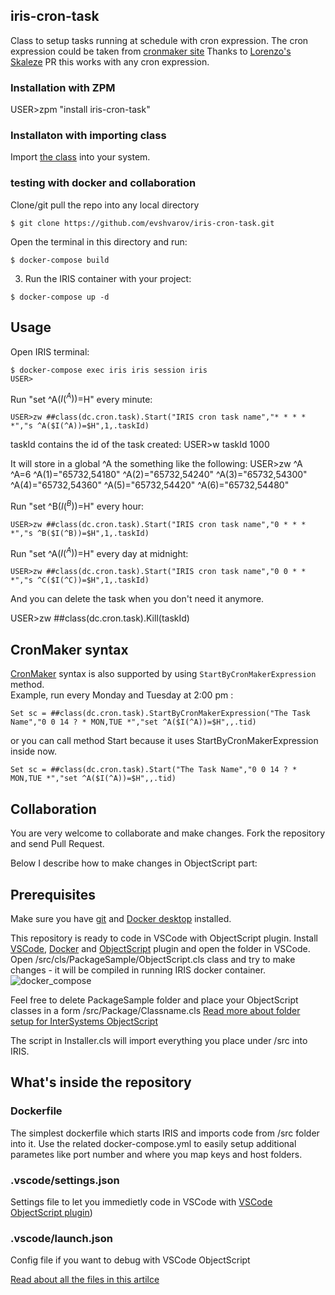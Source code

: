 ## iris-cron-task
Class to setup tasks running at schedule with cron expression.
The cron expression could be taken from [cronmaker site](http://www.cronmaker.com/)
Thanks to [Lorenzo's Skaleze](https://github.com/lscalese) PR this works with any cron expression.

### Installation with ZPM

USER>zpm "install iris-cron-task"

### Installaton with importing class

Import [the class](https://github.com/evshvarov/iris-cron-task/blob/master/src%2Fdc%2Fcron%2Ftask.cls) into your system. 

### testing with docker and collaboration

Clone/git pull the repo into any local directory

```
$ git clone https://github.com/evshvarov/iris-cron-task.git
```

Open the terminal in this directory and run:

```
$ docker-compose build
```

3. Run the IRIS container with your project:

```
$ docker-compose up -d
```

## Usage

Open IRIS terminal:

```
$ docker-compose exec iris iris session iris
USER>
````
Run "set ^A($I(^A))=$H" every minute:
```
USER>zw ##class(dc.cron.task).Start("IRIS cron task name","* * * * *","s ^A($I(^A))=$H",1,.taskId)
```
taskId contains the id of the task created:
USER>w taskId
1000

It will store in a global ^A the something like the following:
USER>zw ^A
^A=6
^A(1)="65732,54180"
^A(2)="65732,54240"
^A(3)="65732,54300"
^A(4)="65732,54360"
^A(5)="65732,54420"
^A(6)="65732,54480"


Run "set ^B($I(^B))=$H" every hour:
```
USER>zw ##class(dc.cron.task).Start("IRIS cron task name","0 * * * *","s ^B($I(^B))=$H",1,.taskId)
```
Run "set ^A($I(^A))=$H" every day at midnight:
```
USER>zw ##class(dc.cron.task).Start("IRIS cron task name","0 0 * * *","s ^C($I(^C))=$H",1,.taskId)
```

And you can delete the task when you don't need it anymore.

USER>zw ##class(dc.cron.task).Kill(taskId)

## CronMaker syntax

[CronMaker](http://www.cronmaker.com) syntax is also supported by using `StartByCronMakerExpression` method.  
Example, run every Monday and Tuesday at 2:00 pm :  
```
Set sc = ##class(dc.cron.task).StartByCronMakerExpression("The Task Name","0 0 14 ? * MON,TUE *","set ^A($I(^A))=$H",,.tid)
```

or you can call method Start because it uses StartByCronMakerExpression inside now.

```
Set sc = ##class(dc.cron.task).Start("The Task Name","0 0 14 ? * MON,TUE *","set ^A($I(^A))=$H",,.tid)
```

## Collaboration
You are very welcome to collaborate and make changes.
Fork the repository and send Pull Request.

Below I describe how to make changes in ObjectScript part:
## Prerequisites
Make sure you have [git](https://git-scm.com/book/en/v2/Getting-Started-Installing-Git) and [Docker desktop](https://www.docker.com/products/docker-desktop) installed.

This repository is ready to code in VSCode with ObjectScript plugin.
Install [VSCode](https://code.visualstudio.com/), [Docker](https://marketplace.visualstudio.com/items?itemName=ms-azuretools.vscode-docker) and [ObjectScript](https://marketplace.visualstudio.com/items?itemName=daimor.vscode-objectscript) plugin and open the folder in VSCode.
Open /src/cls/PackageSample/ObjectScript.cls class and try to make changes - it will be compiled in running IRIS docker container.
![docker_compose](https://user-images.githubusercontent.com/2781759/76656929-0f2e5700-6547-11ea-9cc9-486a5641c51d.gif)

Feel free to delete PackageSample folder and place your ObjectScript classes in a form
/src/Package/Classname.cls
[Read more about folder setup for InterSystems ObjectScript](https://community.intersystems.com/post/simplified-objectscript-source-folder-structure-package-manager)

The script in Installer.cls will import everything you place under /src into IRIS.


## What's inside the repository

### Dockerfile

The simplest dockerfile which starts IRIS and imports code from /src folder into it.
Use the related docker-compose.yml to easily setup additional parametes like port number and where you map keys and host folders.


### .vscode/settings.json

Settings file to let you immedietly code in VSCode with [VSCode ObjectScript plugin](https://marketplace.visualstudio.com/items?itemName=daimor.vscode-objectscript))

### .vscode/launch.json
Config file if you want to debug with VSCode ObjectScript

[Read about all the files in this artilce](https://community.intersystems.com/post/dockerfile-and-friends-or-how-run-and-collaborate-objectscript-projects-intersystems-iris)
